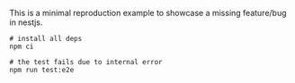 This is a minimal reproduction example to showcase a missing feature/bug in nestjs.

```shell
# install all deps
npm ci

# the test fails due to internal error
npm run test:e2e
```
